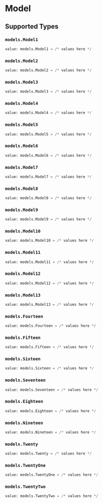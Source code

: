 # Model


## Supported Types

### `models.Model1`

```python
value: models.Model1 = /* values here */
```

### `models.Model2`

```python
value: models.Model2 = /* values here */
```

### `models.Model3`

```python
value: models.Model3 = /* values here */
```

### `models.Model4`

```python
value: models.Model4 = /* values here */
```

### `models.Model5`

```python
value: models.Model5 = /* values here */
```

### `models.Model6`

```python
value: models.Model6 = /* values here */
```

### `models.Model7`

```python
value: models.Model7 = /* values here */
```

### `models.Model8`

```python
value: models.Model8 = /* values here */
```

### `models.Model9`

```python
value: models.Model9 = /* values here */
```

### `models.Model10`

```python
value: models.Model10 = /* values here */
```

### `models.Model11`

```python
value: models.Model11 = /* values here */
```

### `models.Model12`

```python
value: models.Model12 = /* values here */
```

### `models.Model13`

```python
value: models.Model13 = /* values here */
```

### `models.Fourteen`

```python
value: models.Fourteen = /* values here */
```

### `models.Fifteen`

```python
value: models.Fifteen = /* values here */
```

### `models.Sixteen`

```python
value: models.Sixteen = /* values here */
```

### `models.Seventeen`

```python
value: models.Seventeen = /* values here */
```

### `models.Eighteen`

```python
value: models.Eighteen = /* values here */
```

### `models.Nineteen`

```python
value: models.Nineteen = /* values here */
```

### `models.Twenty`

```python
value: models.Twenty = /* values here */
```

### `models.TwentyOne`

```python
value: models.TwentyOne = /* values here */
```

### `models.TwentyTwo`

```python
value: models.TwentyTwo = /* values here */
```

